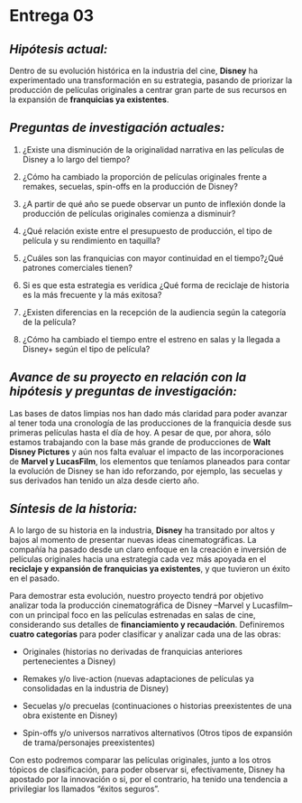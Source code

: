 # Entrega 03

## *Hipótesis actual:* 
Dentro de su evolución histórica en la industria del cine, **Disney** ha experimentado una transformación en su estrategia, pasando de priorizar la producción de películas originales a centrar gran parte de sus recursos en la expansión de **franquicias ya existentes**.

## *Preguntas de investigación actuales:*

1. ¿Existe una disminución de la originalidad narrativa en las películas de Disney a lo largo del tiempo? 

2. ¿Cómo ha cambiado la proporción de películas originales frente a remakes, secuelas, spin-offs en la producción de Disney?

3. ¿A partir de qué año se puede observar un punto de inflexión donde la producción de películas originales comienza a disminuir?

4. ¿Qué relación existe entre el presupuesto de producción, el tipo de película y su rendimiento en taquilla?

5. ¿Cuáles son las franquicias con mayor continuidad en el tiempo?¿Qué patrones comerciales tienen?

6. Si es que esta estrategia es verídica ¿Qué forma de reciclaje de historia es la más frecuente y la más exitosa?

7. ¿Existen diferencias en la recepción de la audiencia según la categoría de la película?

8. ¿Cómo ha cambiado el tiempo entre el estreno en salas y la llegada a Disney+ según el tipo de película?


## *Avance de su proyecto en relación con la hipótesis y preguntas de investigación:* 

Las bases de datos limpias nos han dado más claridad para poder avanzar al tener toda una cronología de las producciones de la franquicia desde sus primeras películas hasta el día de hoy. A pesar de que, por ahora, sólo estamos trabajando con la base más grande de producciones de **Walt Disney Pictures** y aún nos falta evaluar el impacto de las incorporaciones de **Marvel y LucasFilm**, los elementos que teníamos planeados para contar la evolución de Disney se han ido reforzando, por ejemplo, las secuelas y sus derivados han tenido un alza desde cierto año. 

## *Síntesis de la historia:*

 
A lo largo de su historia en la industria, **Disney** ha transitado por altos y bajos al momento de presentar nuevas ideas cinematográficas. La compañía ha pasado desde un  claro enfoque en la creación e inversión de películas originales hacia una estrategia cada vez más apoyada en el **reciclaje y expansión de franquicias ya existentes**, y que tuvieron un éxito en el pasado. 

Para demostrar esta evolución, nuestro proyecto tendrá por objetivo analizar toda la producción cinematográfica de Disney –Marvel y Lucasfilm– con un principal foco en las películas estrenadas en salas de cine, considerando sus detalles de **financiamiento y recaudación**. Definiremos **cuatro categorías** para poder clasificar y analizar cada una de las obras:

- Originales (historias no derivadas de franquicias anteriores pertenecientes a Disney)

- Remakes y/o live-action (nuevas adaptaciones de películas ya consolidadas en la industria de Disney)

- Secuelas y/o precuelas (continuaciones o historias preexistentes de una obra existente en Disney)

- Spin-offs y/o universos narrativos alternativos (Otros tipos de expansión de trama/personajes preexistentes)

Con esto podremos comparar las películas originales, junto a los otros tópicos de clasificación, para poder observar si, efectivamente, Disney ha apostado por la innovación o si, por el contrario, ha tenido una tendencia a privilegiar los llamados “éxitos seguros”.
